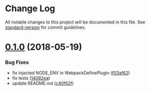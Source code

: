 # Change Log

All notable changes to this project will be documented in this file. See [standard-version](https://github.com/conventional-changelog/standard-version) for commit guidelines.

<a name="0.1.0"></a>
# [0.1.0](https://github.com/walid-mokrani/react-starter/compare/v0.0.0...v0.1.0) (2018-05-19)


### Bug Fixes

* fix injected NODE_ENV in WebpackDefinePlugin ([f03af62](https://github.com/walid-mokrani/react-starter/commit/f03af62))
* fix tests ([14082ea](https://github.com/walid-mokrani/react-starter/commit/14082ea))
* update README.md ([c40f62f](https://github.com/walid-mokrani/react-starter/commit/c40f62f))
